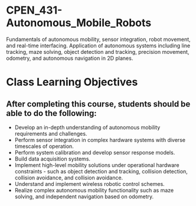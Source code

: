 # CPEN_431-Autonomous_Mobile_Robots
Fundamentals of autonomous mobility, sensor integration, robot movement, and real-time interfacing. Application of autonomous systems including line tracking, maze solving, object detection and tracking, precision movement, odometry, and autonomous navigation in 2D planes.


# Class Learning Objectives
## After completing this course, students should be able to do the following:
- Develop an in-depth understanding of autonomous mobility requirements and challenges.
- Perform sensor integration in complex hardware systems with diverse timescales of operation.
- Perform system calibration and develop sensor response models.
- Build data acquisition systems.
- Implement high-level mobility solutions under operational hardware constraints - such as object detection and tracking, collision detection, collision avoidance, and collision avoidance.
- Understand and implement wireless robotic control schemes.
- Realize complex autonomous mobility functionality such as maze solving, and independent navigation based on odometry.
